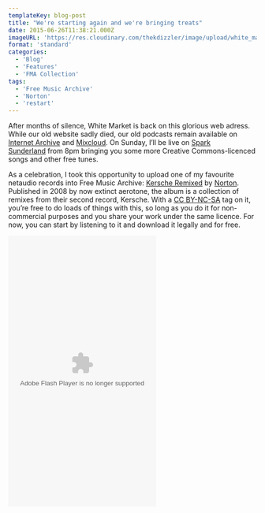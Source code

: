 ```yaml
---
templateKey: blog-post
title: "We're starting again and we're bringing treats"
date: 2015-06-26T11:38:21.000Z
imageURL: 'https://res.cloudinary.com/thekdizzler/image/upload/white_market/2015/08/Norton-Kersche-Remixed-album-cover.jpg'
format: 'standard'
categories:
  - 'Blog'
  - 'Features'
  - 'FMA Collection'
tags:
  - 'Free Music Archive'
  - 'Norton'
  - 'restart'
---
```


After months of silence, White Market is back on this glorious web adress. While our old website sadly died, our old podcasts remain available on [Internet Archive](https://archive.org/search.php?query=creator%3A%22White+Market+Podcast%22) and [Mixcloud](https://www.mixcloud.com/whitemarketpodcast). On Sunday, I’ll be live on [Spark Sunderland](http://www.sparksunderland.com/) from 8pm bringing you some more Creative Commons-licenced songs and other free tunes.

As a celebration, I took this opportunity to upload one of my favourite netaudio records into Free Music Archive: [Kersche Remixed](http://freemusicarchive.org/music/Norton/Kersche_Remixed/) by [Norton](https://www.facebook.com/wearenorton). Published in 2008 by now extinct aerotone, the album is a collection of remixes from their second record, Kersche. With a [CC BY-NC-SA](https://creativecommons.org/licenses/by-nc-sa/4.0/) tag on it, you’re free to do loads of things with this, so long as you do it for non-commercial purposes and you share your work under the same licence. For now, you can start by listening to it and download it legally and for free.

<object width="300" height="550"><param name="movie" value="http://freemusicarchive.org/swf/playlistplayer.swf"><param name="flashvars" value="playlist=http://freemusicarchive.org/services/playlists/embed/album/18486.xml"><param name="allowscriptaccess" value="sameDomain"><embed type="application/x-shockwave-flash" src="http://freemusicarchive.org/swf/playlistplayer.swf" width="300" height="550" flashvars="playlist=http://freemusicarchive.org/services/playlists/embed/album/18486.xml" allowscriptaccess="sameDomain"></object>
